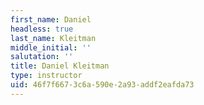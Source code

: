 ```yaml
---
first_name: Daniel
headless: true
last_name: Kleitman
middle_initial: ''
salutation: ''
title: Daniel Kleitman
type: instructor
uid: 46f7f667-3c6a-590e-2a93-addf2eafda73
---
```

